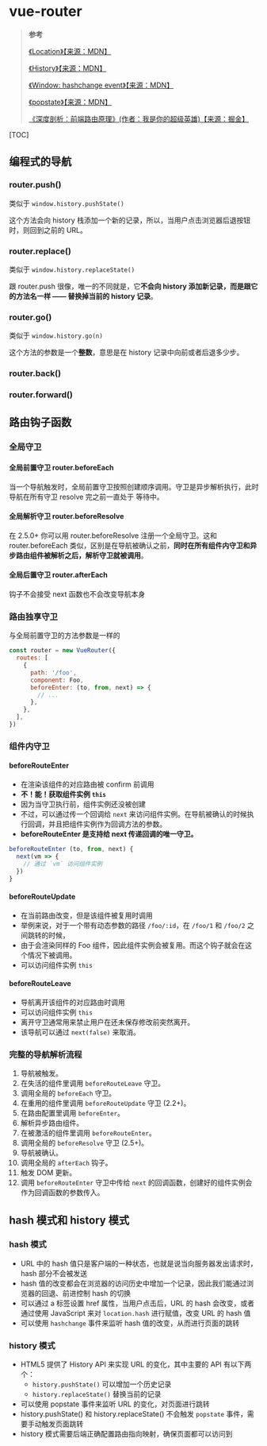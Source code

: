 # vue-router

> **参考**
>
> [《Location》【来源：MDN】](https://developer.mozilla.org/zh-CN/docs/Web/API/Location)
>
> [《History》【来源：MDN】](https://developer.mozilla.org/zh-CN/docs/Web/API/History)
>
> [《Window: hashchange event》【来源：MDN】](https://developer.mozilla.org/zh-CN/docs/Web/API/Window/hashchange_event)
>
> [《popstate》【来源：MDN】](https://developer.mozilla.org/zh-CN/docs/Web/API/Window/popstate_event)
>
> [《深度剖析：前端路由原理》(作者：我是你的超级英雄)【来源：掘金】](https://juejin.cn/post/6844903906024095751)

[TOC]

## 编程式的导航

### router.push()

类似于 `window.history.pushState()`

这个方法会向 history 栈添加一个新的记录，所以，当用户点击浏览器后退按钮时，则回到之前的 URL。

### router.replace()

类似于 `window.history.replaceState()`

跟 router.push 很像，唯一的不同就是，它**不会向 history 添加新记录，而是跟它的方法名一样 —— 替换掉当前的 history 记录**。

### router.go()

类似于 `window.history.go(n)`

这个方法的参数是一个**整数**，意思是在 history 记录中向前或者后退多少步。

### router.back()

### router.forward()

## 路由钩子函数

### 全局守卫

#### 全局前置守卫 router.beforeEach

当一个导航触发时，全局前置守卫按照创建顺序调用。守卫是异步解析执行，此时导航在所有守卫 resolve 完之前一直处于 等待中。

#### 全局解析守卫 router.beforeResolve

在 2.5.0+ 你可以用 router.beforeResolve 注册一个全局守卫。这和 router.beforeEach 类似，区别是在导航被确认之前，**同时在所有组件内守卫和异步路由组件被解析之后，解析守卫就被调用**。

#### 全局后置守卫 router.afterEach

钩子不会接受 next 函数也不会改变导航本身

### 路由独享守卫

与全局前置守卫的方法参数是一样的

```js
const router = new VueRouter({
  routes: [
    {
      path: '/foo',
      component: Foo,
      beforeEnter: (to, from, next) => {
        // ...
      },
    },
  ],
})
```

### 组件内守卫

#### beforeRouteEnter

- 在渲染该组件的对应路由被 confirm 前调用
- **不！能！获取组件实例 `this`**
- 因为当守卫执行前，组件实例还没被创建
- 不过，可以通过传一个回调给 `next` 来访问组件实例。在导航被确认的时候执行回调，并且把组件实例作为回调方法的参数。
- **beforeRouteEnter 是支持给 next 传递回调的唯一守卫。**

```js
beforeRouteEnter (to, from, next) {
  next(vm => {
    // 通过 `vm` 访问组件实例
  })
}
```

#### beforeRouteUpdate

- 在当前路由改变，但是该组件被复用时调用
- 举例来说，对于一个带有动态参数的路径 `/foo/:id`，在 `/foo/1` 和 `/foo/2` 之间跳转的时候，
- 由于会渲染同样的 Foo 组件，因此组件实例会被复用。而这个钩子就会在这个情况下被调用。
- 可以访问组件实例 `this`

#### beforeRouteLeave

- 导航离开该组件的对应路由时调用
- 可以访问组件实例 `this`
- 离开守卫通常用来禁止用户在还未保存修改前突然离开。
- 该导航可以通过 `next(false)` 来取消。

### 完整的导航解析流程

1. 导航被触发。
2. 在失活的组件里调用 `beforeRouteLeave` 守卫。
3. 调用全局的 `beforeEach` 守卫。
4. 在重用的组件里调用 `beforeRouteUpdate` 守卫 (2.2+)。
5. 在路由配置里调用 `beforeEnter`。
6. 解析异步路由组件。
7. 在被激活的组件里调用 `beforeRouteEnter`。
8. 调用全局的 `beforeResolve` 守卫 (2.5+)。
9. 导航被确认。
10. 调用全局的 `afterEach` 钩子。
11. 触发 DOM 更新。
12. 调用 `beforeRouteEnter` 守卫中传给 `next` 的回调函数，创建好的组件实例会作为回调函数的参数传入。

## hash 模式和 history 模式

### hash 模式

- URL 中的 hash 值只是客户端的一种状态，也就是说当向服务器发出请求时，hash 部分不会被发送
- hash 值的改变都会在浏览器的访问历史中增加一个记录，因此我们能通过浏览器的回退、前进控制 hash 的切换
- 可以通过 a 标签设置 href 属性，当用户点击后，URL 的 hash 会改变，或者通过使用 JavaScript 来对 `location.hash` 进行赋值，改变 URL 的 hash 值
- 可以使用 `hashchange` 事件来监听 hash 值的改变，从而进行页面的跳转

### history 模式

- HTML5 提供了 History API 来实现 URL 的变化，其中主要的 API 有以下两个：
  - `history.pushState()` 可以增加一个历史记录
  - `history.replaceState()` 替换当前的记录
- 可以使用 popstate 事件来监听 URL 的变化，对页面进行跳转
- history.pushState() 和 history.replaceState() 不会触发 `popstate` 事件，需要手动触发页面跳转
- history 模式需要后端正确配置路由指向映射，确保页面都可以访问到
